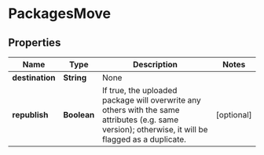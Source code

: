 
# PackagesMove

## Properties
Name | Type | Description | Notes
------------ | ------------- | ------------- | -------------
**destination** | **String** | None | 
**republish** | **Boolean** | If true, the uploaded package will overwrite any others with the same attributes (e.g. same version); otherwise, it will be flagged as a duplicate. |  [optional]



